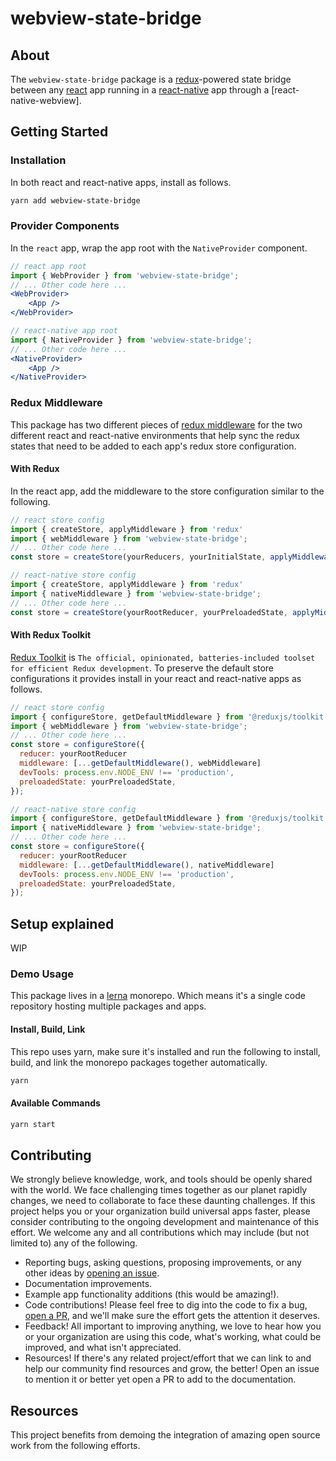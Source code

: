 # webview-state-bridge

## About

The `webview-state-bridge` package is a [redux](https://redux.js.org/)-powered state bridge between any [react](https://reactjs.org/) app running in a [react-native](https://reactnative.dev/) app through a [react-native-webview].

## Getting Started

### Installation

In both react and react-native apps, install as follows.

```sh
yarn add webview-state-bridge
```

### Provider Components

In the `react` app, wrap the app root with the `NativeProvider` component.

```jsx
// react app root
import { WebProvider } from 'webview-state-bridge';
// ... Other code here ...
<WebProvider>
    <App />
</WebProvider>
```

```jsx
// react-native app root
import { NativeProvider } from 'webview-state-bridge';
// ... Other code here ...
<NativeProvider>
    <App />
</NativeProvider>
```

### Redux Middleware

This package has two different pieces of [redux middleware](https://redux.js.org/advanced/middleware) for the two different react and react-native environments that help sync the redux states that need to be added to each app's redux store configuration.

#### With Redux

In the react app, add the middleware to the store configuration similar to the following.

```js
// react store config
import { createStore, applyMiddleware } from 'redux'
import { webMiddleware } from 'webview-state-bridge';
// ... Other code here ...
const store = createStore(yourReducers, yourInitialState, applyMiddleware(webMiddleware));
```

```js
// react-native store config
import { createStore, applyMiddleware } from 'redux'
import { nativeMiddleware } from 'webview-state-bridge';
// ... Other code here ...
const store = createStore(yourRootReducer, yourPreloadedState, applyMiddleware(nativeMiddleware));
```

#### With Redux Toolkit

[Redux Toolkit](https://redux-toolkit.js.org/) is `The official, opinionated, batteries-included toolset for efficient Redux development`. To preserve the default store configurations it provides install in your react and react-native apps as follows.

```js
// react store config
import { configureStore, getDefaultMiddleware } from '@reduxjs/toolkit';
import { webMiddleware } from 'webview-state-bridge';
// ... Other code here ...
const store = configureStore({
  reducer: yourRootReducer
  middleware: [...getDefaultMiddleware(), webMiddleware]
  devTools: process.env.NODE_ENV !== 'production',
  preloadedState: yourPreloadedState,
});
```

```js
// react-native store config
import { configureStore, getDefaultMiddleware } from '@reduxjs/toolkit';
import { nativeMiddleware } from 'webview-state-bridge';
// ... Other code here ...
const store = configureStore({
  reducer: yourRootReducer
  middleware: [...getDefaultMiddleware(), nativeMiddleware]
  devTools: process.env.NODE_ENV !== 'production',
  preloadedState: yourPreloadedState,
});
```

## Setup explained

WIP

### Demo Usage

This package lives in a [lerna](https://github.com/lerna/lerna) monorepo. Which means it's a single code repository hosting multiple packages and apps.

#### Install, Build, Link

This repo uses yarn, make sure it's installed and run the following to install, build, and link the monorepo packages together automatically.

```sh
yarn
```

#### Available Commands

```sh
yarn start
```

## Contributing

We strongly believe knowledge, work, and tools should be openly shared with the world. We face challenging times together as our planet rapidly changes, we need to collaborate to face these daunting challenges. If this project helps you or your organization build universal apps faster, please consider contributing to the ongoing development and maintenance of this effort. We welcome any and all contributions which may include (but not limited to) any of the following.

- Reporting bugs, asking questions, proposing improvements, or any other ideas by [opening an issue](TODO-url-here).
- Documentation improvements.
- Example app functionality additions (this would be amazing!).
- Code contributions! Please feel free to dig into the code to fix a bug, [open a PR](TODO-url-here), and we'll make sure the effort gets the attention it deserves.
- Feedback! All important to improving anything, we love to hear how you or your organization are using this code, what's working, what could be improved, and what isn't appreciated.
- Resources! If there's any related project/effort that we can link to and help our community find resources and grow, the better! Open an issue to mention it or better yet open a PR to add to the documentation.

## Resources

This project benefits from demoing the integration of amazing open source work from the following efforts.
